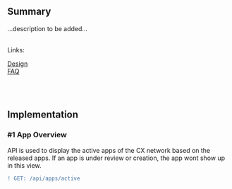 ## Summary

...description to be added...
<br>
<br>

Links:

[Design](</docs/App(s)/Marketplace/Design.md>)  
[FAQ](</docs/App(s)/Marketplace/FAQ.md>)

<br>
<br>

## Implementation

### #1 App Overview

API is used to display the active apps of the CX network based on the released apps. If an app is under review or creation, the app wont show up in this view.
<br>

```diff
! GET: /api/apps/active
```

<br>
<br>
